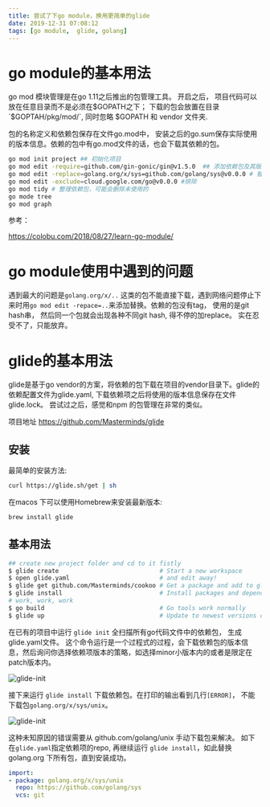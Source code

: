 ```yaml
---
title: 尝试了下go module，换用更简单的glide
date: 2019-12-31 07:08:12
tags: [go module,  glide, golang]
---
```


# go module的基本用法

go mod 模块管理是在go 1.11之后推出的包管理工具。 开启之后， 项目代码可以放在任意目录而不是必须在$GOPATH之下； 下载的包会放置在目录`$GOPTAH/pkg/mod/`, 同时忽略 $GOPATH 和 vendor 文件夹.

包的名称定义和依赖包保存在文件go.mod中， 安装之后的go.sum保存实际使用的版本信息。依赖的包中有go.mod文件的话，也会下载其依赖的包。

```bash
go mod init project ## 初始化项目
go mod edit -require=github.com/gin-gonic/gin@v1.5.0  ## 添加依赖包及其版本， 版本是必须的
go mod edit -replace=golang.org/x/sys=github.com/golang/sys@v0.0.0 # 替换包
go mod edit -exclude=cloud.google.com/go@v0.0.0 #排除
go mod tidy # 整理依赖包，可能会删除未使用的
go mode tree
go mod graph
```
    
参考： 

https://colobu.com/2018/08/27/learn-go-module/

# go module使用中遇到的问题

遇到最大的问题是`golang.org/x/..` 这类的包不能直接下载，遇到网络问题停止下来时用`go mod edit -repace=..`来添加替换。依赖的包没有tag， 使用的是git hash串， 然后同一个包就会出现各种不同git hash, 得不停的加replace。 实在忍受不了，只能放弃。

# glide的基本用法

glide是基于go vendor的方案，将依赖的包下载在项目的vendor目录下。glide的依赖配置文件为glide.yaml, 下载依赖项之后将使用的版本信息保存在文件 glide.lock。 尝试过之后，感觉和npm 的包管理在非常的类似。 

项目地址 https://github.com/Masterminds/glide

## 安装

最简单的安装方法:

```bash
curl https://glide.sh/get | sh
```

在macos 下可以使用Homebrew来安装最新版本:

```bash
brew install glide
```
## 基本用法

```bash
## create new project folder and cd to it fistly
$ glide create                            # Start a new workspace
$ open glide.yaml                         # and edit away!
$ glide get github.com/Masterminds/cookoo # Get a package and add to glide.yaml
$ glide install                           # Install packages and dependencies
# work, work, work
$ go build                                # Go tools work normally
$ glide up                                # Update to newest versions of the package
```

在已有的项目中运行 `glide init` 全扫描所有go代码文件中的依赖包， 生成glide.yaml文件。 这个命令运行是一个过程式的过程，会下载依赖包的版本信息，然后询问你选择依赖项版本的策略，如选择minor小版本内的或者是限定在patch版本内。

![glide-init](/images/post/2019-12-31/glide-init.png)

接下来运行 `glide install` 下载依赖包。在打印的输出看到几行`[ERROR]`， 不能下载包`golang.org/x/sys/unix`。 

![glide-init](/images/post/2019-12-31/glide-install-error.png)

这种未知原因的错误需要从 github.com/golang/unix 手动下载包来解决。 如下在`glide.yaml`指定依赖项的repo, 再继续运行 `glide install`，如此替换golang.org 下所有包，直到安装成功。

```yaml
import:
- package: golang.org/x/sys/unix
  repo: https://github.com/golang/sys
  vcs: git
```
